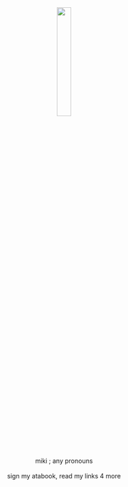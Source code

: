 <div align="center">
<img src="https://i.pinimg.com/564x/24/f6/20/24f6208776981ba78b08b15eb135c5f7.jpg" width="25%"">
<br>
<br>
<br>
miki ; any pronouns
<br>
<br>
sign my atabook, read my links 4 more
<br>
<br>
